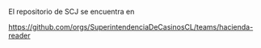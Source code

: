 El repositorio de SCJ se encuentra en 

https://github.com/orgs/SuperintendenciaDeCasinosCL/teams/hacienda-reader
